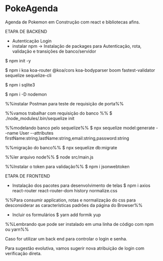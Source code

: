 # PokeAgenda
Agenda de Pokemon em Construção com react e bibliotecas afins.

ETAPA DE BACKEND
- Autenticação Login
- instalar npm
-> Instalação de packages para Autenticação, rota, validação e transições de banco/servidor

$ npm init -y

$ npm i koa koa-router @koa/cors koa-bodyparser boom fastest-validator sequelize sequelize-cli

$ npm i sqlite3

$ npm i -D nodemon

%%instalar Postman para teste de requisição de porta%%

%%vamos trabalhar com requisição do banco %%
$ ./node_modules/.bin/sequelize init

%%modelando banco pelo sequelize%%
$  npx sequelize model:generate --name User --attributes firstName:string,lastName:string,email:string,password:string

%%migração do banco%%
$ npx sequelize db:migrate

%%ler arquivo node%%
$ node src/main.js

%%Instalar o token para validação%%
$ npm i jsonwebtoken

ETAPA DE FRONTEND
- Instalação dos pacotes para desenvolvimento de telas 
$ npm i axios react-router react-router-dom history normalize.css

%%Para consumir application, rotas e normalização do css para desconsiderar as características padrões da página do Browser%%

- Incluir os formulários
$ yarn add formik yup

%%Lembrando que pode ser instalado em uma linha de código com npm ou yarn%%

Caso for utilizar um back end para controlar o login e senha. 

Para sugestão evolutiva, vamos sugerir nova atribuição de login com verificação direta. 

